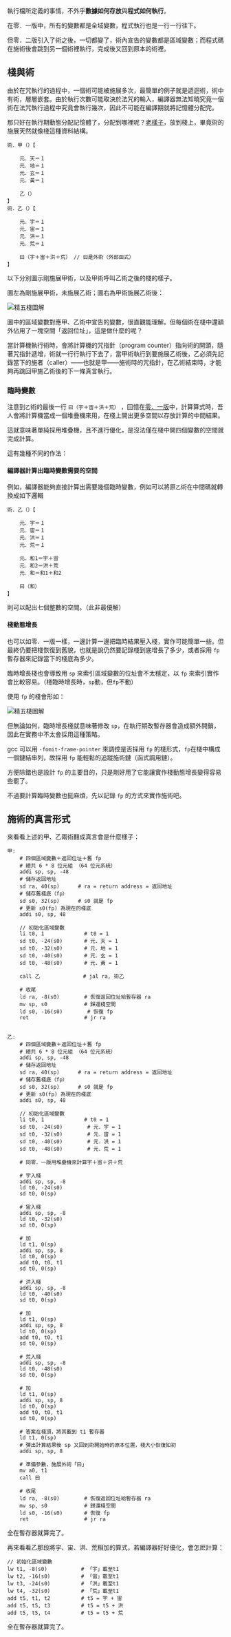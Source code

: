 執行檔所定義的事情，不外乎**數據如何存放**與**程式如何執行**。

在零．一版中，所有的變數都是全域變數，程式執行也是一行一行往下。

但零．二版引入了術之後，一切都變了，術內宣告的變數都是區域變數；而程式碼在施術後會跳到另一個術裡執行，完成後又回到原本的術裡。

## 棧與術

由於在咒執行的過程中，一個術可能被施展多次，最簡單的例子就是遞迴術，術中有術，層層嵌套。由於執行次數可能取決於法咒的輸入，編譯器無法知曉究竟一個術在法咒執行過程中究竟會執行幾次，因此不可能在編譯期就將記憶體分配完。

那只好在執行期動態分配記憶體了，分配到哪裡呢？[老樣子](../零．一版/精五真言生成.md)，放到棧上，畢竟術的施展天然就像棧這種資料結構。

```音界
術．甲（）【

    元．天＝１
    元．地＝１
    元．玄＝１
    元．黃＝１

    乙（）
】
術．乙（）【

    元．宇＝１
    元．宙＝１
    元．洪＝１
    元．荒＝１

    曰（宇＋宙＋洪＋荒） // 曰是外術（外部函式）
】
```

以下分別圖示剛施展甲術，以及甲術呼叫乙術之後的棧的樣子。

圖左為剛施展甲術，未施展乙術；圖右為甲術施展乙術後：

![精五棧圖解](../image/精五棧圖解.png)

圖中的區域變數對應甲、乙術中宣告的變數，很直觀能理解。但每個術在棧中還額外佔用了一塊空間「返回位址」，這是做什麼的呢？

當計算機執行術時，會將計算機的咒指針（program counter）指向術的開頭，隨著咒指針遞增，術就一行行執行下去了，當甲術執行到要施展乙術後，乙必須先記錄當下的施者（caller）——也就是甲——施術時的咒指針，在乙術結束時，才能夠再跳回甲施乙術後的下一條真言執行。

### 臨時變數
注意到`乙`術的最後一行 `曰（宇＋宙＋洪＋荒）` ，回憶在[零．一版](../零．一版/精五真言生成.md)中，計算算式時，吾人會將計算機當成一個堆疊機來用，在棧上開出更多空間以存放計算的中間結果。

這就意味著單純採用堆疊機，且不進行優化，是沒法僅在棧中開四個變數的空間就完成計算。

這有幾種不同的作法：

#### 編譯器計算出臨時變數需要的空間
例如，編譯器能夠直接計算出需要幾個臨時變數，例如可以將原`乙`術在中間碼就轉換成如下邏輯

```
術．乙（）【

    元．宇＝１
    元．宙＝１
    元．洪＝１
    元．荒＝１

    元．和1＝宇＋宙
    元．和2＝洪＋荒
    元．和＝和1＋和2

    曰（和）
】
```
則可以配出七個整數的空間。（此非最優解）

#### 棧動態增長
也可以如零．一版一樣，一邊計算一邊把臨時結果壓入棧，實作可能簡單一些。但最終仍要把棧恢復到舊貌，也就是說仍然要記錄棧到底增長了多少，或者採用 `fp` 暫存器來記錄當下的棧底為多少。

臨時增長棧也會導致用 `sp` 來索引區域變數的位址會不太穩定，以 `fp` 來索引實作會比較容易。（棧臨時增長時，`sp`動，但`fp`不動）

使用 `fp` 的棧會形如：

![精五棧圖解](../image/精五棧圖解fp.png)

但無論如何，臨時增長棧就意味著修改 `sp`，在執行期改暫存器會造成額外開銷，因此在實務中不太會採用這種策略。

gcc 可以用 `-fomit-frame-pointer` 來調控是否採用 `fp` 的棧形式，`fp`在棧中構成一個鏈結串列，故採用 `fp` 能輕鬆的追蹤施術鏈（函式調用鏈）。

方便除錯也是設計 `fp` 的主要目的，只是剛好用了它能讓實作棧動態增長變得容易些罷了。

不過要計算臨時變數也挺麻煩，先以記錄 `fp` 的方式來實作施術吧。

## 施術的真言形式

來看看上述的甲、乙兩術翻成真言會是什麼樣子：

```assembly
甲:
    # 四個區域變數＋返回位址＋舊 fp
    # 總共 6 * 8 位元組 （64 位元系統）
    addi sp, sp, -48
    # 儲存返回地址
    sd ra, 40(sp)      # ra = return address = 返回地址
    # 儲存舊棧底（fp）
    sd s0, 32(sp)      # s0 就是 fp
    # 更新 s0(fp) 為現在的棧底
    addi s0, sp, 48

    // 初始化區域變數
    li t0, 1             # t0 = 1
    sd t0, -24(s0)       # 元．天 = 1
    sd t0, -32(s0)       # 元．地 = 1
    sd t0, -40(s0)       # 元．玄 = 1
    sd t0, -48(s0)       # 元．黃 = 1

    call 乙              # jal ra, 術乙

    # 收尾
    ld ra, -8(s0)        # 恢復返回位址給暫存器 ra
    mv sp, s0            # 歸還棧空間
    ld s0, -16(s0)        # 恢復 fp
    ret                  # jr ra


乙:
    # 四個區域變數＋返回位址＋舊 fp
    # 總共 6 * 8 位元組 （64 位元系統）
    addi sp, sp, -48
    # 儲存返回地址
    sd ra, 40(sp)      # ra = return address = 返回地址
    # 儲存舊棧底（fp）
    sd s0, 32(sp)      # s0 就是 fp
    # 更新 s0(fp) 為現在的棧底
    addi s0, sp, 48

    // 初始化區域變數
    li t0, 1             # t0 = 1
    sd t0, -24(s0)        # 元．宇 = 1
    sd t0, -32(s0)        # 元．宙 = 1
    sd t0, -40(s0)        # 元．洪 = 1
    sd t0, -48(s0)        # 元．荒 = 1

    # 同零．一版用堆疊機來計算宇＋宙＋洪＋荒

    # 宇入棧
    addi sp, sp, -8
    ld t0, -24(s0)
    sd t0, 0(sp)

    # 宙入棧
    addi sp, sp, -8
    ld t0, -32(s0)
    sd t0, 0(sp)

    # 加
    ld t1, 0(sp)
	addi sp, sp, 8
	ld t0, 0(sp)
	add t0, t0, t1
	sd t0, 0(sp)

    # 洪入棧
    addi sp, sp, -8
    ld t0, -40(s0)
    sd t0, 0(sp)

    # 加
    ld t1, 0(sp)
	addi sp, sp, 8
	ld t0, 0(sp)
	add t0, t0, t1
	sd t0, 0(sp)

    # 荒入棧
    addi sp, sp, -8
    ld t0, -48(s0)
    sd t0, 0(sp)

    # 加
    ld t1, 0(sp)
	addi sp, sp, 8
	ld t0, 0(sp)
	add t0, t0, t1
	sd t0, 0(sp)

    # 答案在棧頂，將其載到 t1 暫存器
    ld t1, 0(sp)
    # 彈出計算結果後 sp 又回到術開始時的原本位置，棧大小恢復如初
	addi sp, sp, 8

    # 準備參數，施展外術「曰」
    mv a0, t1
    call 曰

    # 收尾
    ld ra, -8(s0)        # 恢復返回位址給暫存器 ra
    mv sp, s0            # 歸還棧空間
    ld s0, -16(s0)       # 恢復 fp
    ret                  # jr ra

```
全在暫存器就算完了。

再來看看乙那段將宇、宙、洪、荒相加的算式，若編譯器好好優化，會怎麽計算：

```assembly
// 初始化區域變數
lw t1, -8(s0)           # 「宇」載至t1
lw t2, -16(s0)          # 「宙」載至t1
lw t3, -24(s0)          # 「洪」載至t1
lw t4, -32(s0)          # 「荒」載至t1
add t5, t1, t2          # t5 = 宇 + 宙
add t5, t5, t3          # t5 = t5 + 洪
add t5, t5, t4          # t5 = t5 + 荒
```
全在暫存器就算完了。

